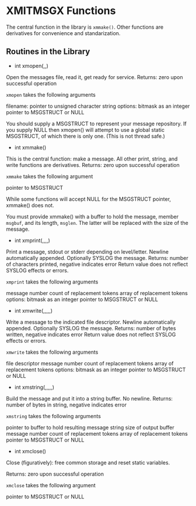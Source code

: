 # XMITMSGX Functions

The central function in the library is `xmmake()`.
Other functions are derivatives for convenience and standarization.

## Routines in the Library

* int xmopen(,,)

Open the messages file, read it, get ready for service.
Returns: zero upon successful operation

`xmopen` takes the following arguments

filename: pointer to unsigned character string
options: bitmask as an integer
pointer to MSGSTRUCT or NULL

You should supply a MSGSTRUCT to represent your message repository.
If you supply NULL then xmopen() will attempt to use a global static
MSGSTRUCT, of which there is only one. (This is not thread safe.)

* int xmmake()

This is the central function: make a message.
All other print, string, and write functions are derivatives.
Returns: zero upon successful operation

`xmmake` takes the following argument

pointer to MSGSTRUCT

While some functions will accept NULL for the MSGSTRUCT pointer,
xmmake() does not.

You must provide xmmake() with a buffer
to hold the message, member `msgbuf`, and its length, `msglen`.
The latter will be replaced with the size of the message.

* int xmprint(,,,,)

Print a message, stdout or stderr depending on level/letter.
Newline automatically appended. Optionally SYSLOG the message.
Returns: number of characters printed, negative indicates error
Return value does not reflect SYSLOG effects or errors.

`xmprint` takes the following arguments

message number
count of replacement tokens
array of replacement tokens
options: bitmask as an integer
pointer to MSGSTRUCT or NULL

* int xmwrite(,,,,,)

Write a message to the indicated file descriptor.
Newline automatically appended. Optionally SYSLOG the message.
Returns: number of bytes written, negative indicates error
Return value does not reflect SYSLOG effects or errors.

`xmwrite` takes the following arguments

file descriptor
message number
count of replacement tokens
array of replacement tokens
options: bitmask as an integer
pointer to MSGSTRUCT or NULL

* int xmstring(,,,,,)

Build the message and put it into a string buffer. No newline.
Returns: number of bytes in string, negative indicates error

`xmstring` takes the following arguments

pointer to buffer to hold resulting message string
size of output buffer
message number
count of replacement tokens
array of replacement tokens
pointer to MSGSTRUCT or NULL

* int xmclose()

Close (figuratively): free common storage and reset static variables.

Returns: zero upon successful operation

`xmclose` takes the following argument

pointer to MSGSTRUCT or NULL


